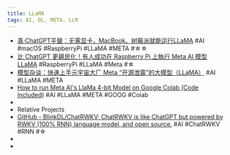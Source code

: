 ```yaml
---
title: LLaMA
tags: AI, DL, META, LLM
---
```


- [真·ChatGPT平替：无需显卡，MacBook、树莓派就能运行LLaMA](https://redian.news/wxnews/311849) #AI #macOS #RaspberryPi #LLaMA #META #☆☆
- [比 ChatGPT 更親民化！有人成功在 Raspberry Pi 上執行 Meta AI 模型 LLaMA](https://www.inside.com.tw/article/31001-Meta-AI-LLaMA-Raspberry-Pi) #RaspberryPi #LLaMA #Meta #☆
- [模型杂谈：快速上手元宇宙大厂 Meta “开源泄露”的大模型（LLaMA）](https://soulteary.com/2023/03/09/quick-start-llama-model-created-by-meta-research.html) #AI #LLaMA #META
- [How to run Meta AI's LlaMa 4-bit Model on Google Colab (Code Included)](https://www.youtube.com/watch?v=OtAZHHyJSqU) #AI #LLaMA #META #GOOG #Colab
-
- Relative Projects
- [GitHub - BlinkDL/ChatRWKV: ChatRWKV is like ChatGPT but powered by RWKV (100% RNN) language model, and open source.](https://github.com/BlinkDL/ChatRWKV) #AI #ChatRWKV #RNN #☆
-
-